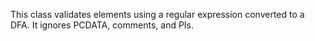 This class validates elements using a regular expression converted to a DFA. It ignores PCDATA, comments, and PIs.